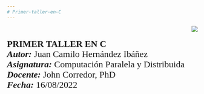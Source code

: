 ```yaml
---
# Primer-taller-en-C
---
```

<div> 
<img src="https://res-5.cloudinary.com/crunchbase-production/image/upload/c_lpad,h_256,w_256,f_auto,q_auto:eco/v1455514364/pim02bzqvgz0hibsra41.png" align="right"><br><br><FONT FACE="times new roman" SIZE=5>
<b>PRIMER TALLER EN C </b> <br>
<i><b>Autor:</b></i> Juan Camilo Hernández Ibáñez<br>
<i><b>Asignatura:</b></i> Computación Paralela y Distribuida <br>
<i><b>Docente:</b></i> John Corredor, PhD <br>
 <i><b>Fecha:</b></i> 16/08/2022
<br><br><br>
</FONT>
</div>
